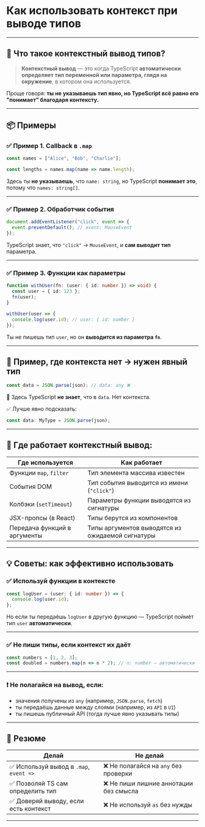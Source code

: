 # Как использовать контекст при выводе типов

---

## 🧠 Что такое контекстный вывод типов?

> **Контекстный вывод** — это когда TypeScript **автоматически определяет тип переменной или параметра, глядя на окружение**, в котором она используется.

Проще говоря: **ты не указываешь тип явно, но TypeScript всё равно его "понимает" благодаря контексту.**

---

## 📦 Примеры

### ✅ Пример 1. Callback в `.map`

```ts
const names = ["Alice", "Bob", "Charlie"];

const lengths = names.map(name => name.length);
```

Здесь ты **не указываешь**, что `name: string`, но TypeScript **понимает это**, потому что `names: string[]`.

---

### ✅ Пример 2. Обработчик события

```ts
document.addEventListener("click", event => {
  event.preventDefault(); // event: MouseEvent
});
```

TypeScript знает, что `"click"` → `MouseEvent`, и **сам выводит тип** параметра.

---

### ✅ Пример 3. Функции как параметры

```ts
function withUser(fn: (user: { id: number }) => void) {
  const user = { id: 123 };
  fn(user);
}

withUser(user => {
  console.log(user.id); // user: { id: number }
});
```

Ты не пишешь тип `user`, но он **выводится из параметра `fn`**.

---

## 🚫 Пример, где контекста нет → нужен явный тип

```ts
const data = JSON.parse(json); // data: any ❌
```

🔴 Здесь TypeScript **не знает**, что в `data`. Нет контекста.

✅ Лучше явно подсказать:

```ts
const data: MyType = JSON.parse(json);
```

---

## 🧠 Где работает контекстный вывод:

| Где используется             | Как работает                                     |
| ---------------------------- | ------------------------------------------------ |
| Функции `map`, `filter`      | Тип элемента массива известен                    |
| События DOM                  | Тип события выводится из имени (`"click"`)       |
| Колбэки (`setTimeout`)       | Параметры функции выводятся из сигнатуры         |
| JSX-пропсы (в React)         | Типы берутся из компонентов                      |
| Передача функций в аргументы | Типы аргументов выводятся из ожидаемой сигнатуры |

---

## 💡 Советы: как эффективно использовать

### ✅ Используй функции в контексте

```ts
const logUser = (user: { id: number }) => {
  console.log(user.id);
};
```

Но если ты передаёшь `logUser` в другую функцию — TypeScript поймёт тип `user` **автоматически**.

---

### ✅ Не пиши типы, если контекст их даёт

```ts
const numbers = [1, 2, 3];
const doubled = numbers.map(n => n * 2); // n: number — автоматически
```

---

### ❗️ Не полагайся на вывод, если:

* значения получены из `any` (например, `JSON.parse`, `fetch`)
* ты передаёшь данные между слоями (например, из `API` в `UI`)
* ты пишешь публичный API (тогда лучше явно указывать типы)

---

## 📌 Резюме

| Делай                                  | Не делай                              |
| -------------------------------------- | ------------------------------------- |
| ✅ Используй вывод в `.map`, `event =>` | ❌ Не полагайся на `any` без проверки  |
| ✅ Позволяй TS сам определить тип       | ❌ Не пиши лишние аннотации без смысла |
| ✅ Доверяй выводу, если есть контекст   | ❌ Не используй `as` без нужды         |

---
